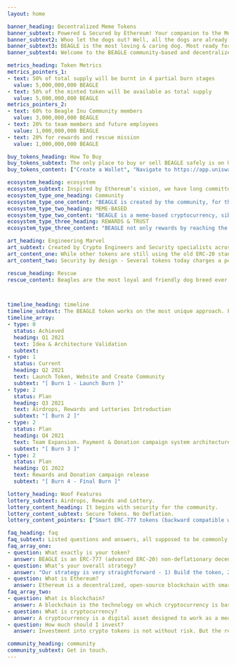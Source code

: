 ```yaml
---
layout: home

banner_heading: Decentralized Meme Tokens
banner_subtext: Powered & Secured by Ethereum! Your companion to the Moon!
banner_subtext2: Whoo let the dogs out? Well, all the dogs are already out, now it's time for BEAGLE to shine.
banner_subtext3: BEAGLE is the most loving & caring dog. Most ready for the moon spaceship! Your companion to the moon ride. Your only worry would be why did't you get more of BEAGLES...
banner_subtext4: Welcome to the BEAGLE community-based and decentralized project! Hop on, as we launch to the moon.

metrics_heading: Token Metrics
metrics_pointers_1:
- text: 50% of total supply will be burnt in 4 partial burn stages
  value: 5,000,000,000 BEAGLE
- text: 50% of the minted token will be available as total supply
  value: 5,000,000,000 BEAGLE
metrics_pointers_2:
- text: 60% to Beagle Inu Community members
  value: 3,000,000,000 BEAGLE
- text: 20% to team members and future employees
  value: 1,000,000,000 BEAGLE
- text: 20% for rewards and rescue mission
  value: 1,000,000,000 BEAGLE

buy_tokens_heading: How To Buy
buy_tokens_subtext: The only place to buy or sell BEAGLE safely is on Uniswap. Beware of some scams with same token names.
buy_tokens_content: ["Create a Wallet", "Navigate to https://app.uniswap.org and connect your wallet", "Buy some Ether (ETH)", "Swap Ether for BEAGLE! The more the merrier", "HODL! Diamond hands will get most rewards and lotteries"]

ecosystem_heading: ecosystem
ecosystem_subtext: Inspired by Ethereum’s vision, we have long committed to the ideals of permissionless access, security, and immutability, all indespensable components for a future where anyone in the world can access financial services without fear of discrimination or counterparty risk.
ecosystem_type_one_heading: Community
ecosystem_type_one_content: "BEAGLE is created by the community, for the community, and is completely decentralized. Nicknamed the MOON COMPANION, a loyal and compassionate BEAGLE will be your companion for the moon ride. While you get your BEAGLEs, the BEAGLE engineers will work hard to take BEAGLE to the moon and then beyond. #MoonCompanion"
ecosystem_type_two_heading: MEME-BASED
ecosystem_type_two_content: "BEAGLE is a meme-based cryptocurrency, sibling to DogeCoin and SHIBA, but with very vast potential. Although the token is deemed as a meme-token, we fully believe that BEAGLE will take you to the moon and beyond. #TotheMoon"
ecosystem_type_three_heading: REWARDS & TRUST
ecosystem_type_three_content: "BEAGLE not only rewards by reaching the moon but to gain more trust, it will dig up Treasures and Lottery for you from time to time. BEAGLE engineers are tirelessly working on adding these features. All you have to do is get your BEAGLEs and HODL. #HODL #TREASURES"

art_heading: Engineering Marvel
art_subtext: Created by Crypto Engineers and Security specialists across the globe, BEAGLE is one of the most robust and secure ERC777 fungible tokens while remaining backward compatible with ERC-20.
art_content_one: While other tokens are still using the old ERC-20 standard, our team architected this token on the ERC-777 level. ERC-777 is future proof and allows our team to create new features for future updates.
art_content_two: Security by design - Several tokens today charges a percentage of fees per transaction which causes vulnerabilities in the system. Based on our security analysis,  several million have been stolen by hackers due to these insecure designs. Therefore, our security engineers have designed new implementations that made the BEAGLE much more secure and robust.

rescue_heading: Rescue
rescue_content: Beagles are the most loyal and friendly dog breed ever. They always scooch in with you and want to be with you all the time. They are master pleasers.



timeline_heading: timeline
timeline_subtext: The BEAGLE token works on the most unique approach. For every transaction some amount of tokens are committed to donation and rewards pool from the preset Reservoir account. BEAGLE owners are never charged even a single token and receive a ton for rewards for buying and holding more and more BEAGLES.
timeline_array:
- type: 0
  status: Achieved
  heading: Q1 2021
  text: Idea & Architecture Validation
  subtext:
- type: 1
  status: Current
  heading: Q2 2021
  text: Launch Token, Website and Create Community
  subtext: "[ Burn 1 - Launch Burn ]"
- type: 2
  status: Plan
  heading: Q3 2021
  text: Airdrops, Rewards and Lotteries Introduction
  subtext: "[ Burn 2 ]"
- type: 2
  status: Plan
  heading: Q4 2021
  text: Team Expansion. Payment & Donation campaign system architecture
  subtext: "[ Burn 3 ]"
- type: 2
  status: Plan
  heading: Q1 2022
  text: Rewards and Donation campaign release
  subtext: "[ Burn 4 - Final Burn ]"

lottery_heading: Woof Features
lottery_subtext: Airdrops, Rewards and Lottery.
lottery_content_heading: It begins with security for the community.
lottery_content_subtext: Secure Tokens. No Deflation.
lottery_content_pointers: ["Smart ERC-777 tokens (backward compatible with ERC-20)", "Secure by design", "No hideen fees", "4 Partial burns to inflate the token", "Airdrops, rewards and lotteries"]

faq_heading: faq
faq_subtext: Listed questions and answers, all supposed to be commonly asked in cryptocurrency, and tokens in Ethereum network.
faq_array_one:
- question: What exactly is your token?
  answer: BEAGLE is an ERC-777 (advanced ERC-20) non-deflationary decentralized token that runs on Ethereum blockchain. Its a currency derived from memes community and following the footsteps of DogeCoin and SHIBA tokens. BEAGLE thrives on HODL. Diamond hands will go beyond the moon. These tokens can be exchanged on Uniswap for Ether (ETH) or any other ERC token.
- question: What’s your overall strategy?
  answer: "Our strategy is very straightforward - 1) Build the token, 2) Launch the token and build a community, 3) Build algorithms for rewards and lotteries distribution; 4) Build voting mechanisms for community to vote in for the rewards ideas and implementation; 5) distribute the rewards until the Reservoiur gets empty. 6) #HODL and burn every quarter to inflate the token value. #ToTheMoon"
- question: What is Ethereum?
  answer: Ethereum is a decentralized, open-source blockchain with smart contract functionality. Ether (ETH) is the native cryptocurrency of the platform. It is the second-largest cryptocurrency by market capitalization. Ethereum is the most actively used blockchain. Find out more at https://ethereum.org/
faq_array_two:
- question: What is blockchain?
  answer: A blockchain is the technology on which cryptocurrency is based. A blockchain is basically a continuously growing list of records called blocks that are linked and secured using cryptography.
- question: What is cryptocurrency?
  answer: A cryptocurrency is a digital asset designed to work as a medium of exchange that uses cryptography to secure its transactions, to control the creation of additional units, and to verify the transfer of assets.
- question: How much should I invest?
  answer: Investment into crypto tokens is not without risk. But the recent market of meme-tokens is sky rocketing. So, just hop on. We have a commitment to make people wish if they'd bought more tokens. And always, never take financial advice without doing your own research. You can research us on http://etherscan.io and http://coinmarketcap.com. If you need more help, please reachout to us on Twitter or Reddit.

community_heading: community
community_subtext: Get in touch.
---
```

